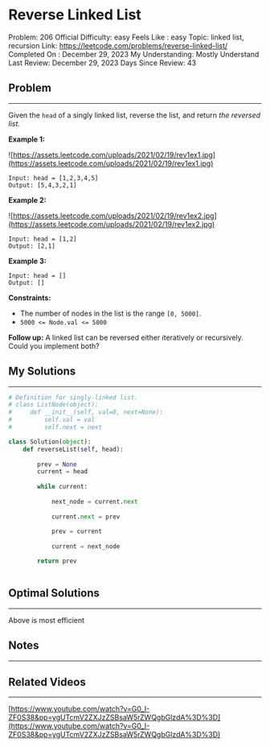 # Reverse Linked List

Problem: 206
Official Difficulty: easy
Feels Like : easy
Topic: linked list, recursion
Link: https://leetcode.com/problems/reverse-linked-list/
Completed On : December 29, 2023
My Understanding: Mostly Understand
Last Review: December 29, 2023
Days Since Review: 43

## Problem

---

Given the `head` of a singly linked list, reverse the list, and return *the reversed list*.

**Example 1:**

![https://assets.leetcode.com/uploads/2021/02/19/rev1ex1.jpg](https://assets.leetcode.com/uploads/2021/02/19/rev1ex1.jpg)

```
Input: head = [1,2,3,4,5]
Output: [5,4,3,2,1]

```

**Example 2:**

![https://assets.leetcode.com/uploads/2021/02/19/rev1ex2.jpg](https://assets.leetcode.com/uploads/2021/02/19/rev1ex2.jpg)

```
Input: head = [1,2]
Output: [2,1]

```

**Example 3:**

```
Input: head = []
Output: []

```

**Constraints:**

- The number of nodes in the list is the range `[0, 5000]`.
- `5000 <= Node.val <= 5000`

**Follow up:** A linked list can be reversed either iteratively or recursively. Could you implement both?

## My Solutions

---

```python
# Definition for singly-linked list.
# class ListNode(object):
#     def __init__(self, val=0, next=None):
#         self.val = val
#         self.next = next

class Solution(object):
    def reverseList(self, head):
        
        prev = None 
        current = head
        
        while current:
            
            next_node = current.next
            
            current.next = prev
            
            prev = current
            
            current = next_node

        return prev
```

```python

```

## Optimal Solutions

---

Above is most efficient

## Notes

---

 

## Related Videos

---

[https://www.youtube.com/watch?v=G0_I-ZF0S38&pp=ygUTcmV2ZXJzZSBsaW5rZWQgbGlzdA%3D%3D](https://www.youtube.com/watch?v=G0_I-ZF0S38&pp=ygUTcmV2ZXJzZSBsaW5rZWQgbGlzdA%3D%3D)